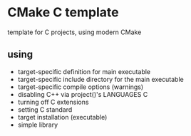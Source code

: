 # CMake C template

template for C projects, using modern CMake

## using

- target-specific definition for main executable
- target-specific include directory for the main executable
- target-specific compile options (warnings)
- disabling C++ via project()'s LANGUAGES C
- turning off C extensions
- setting C standard
- target installation (executable)
- simple library
